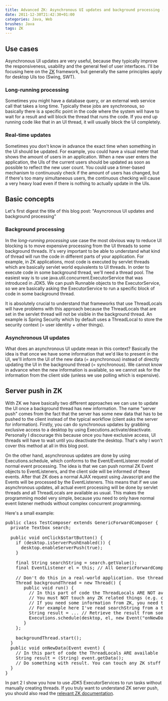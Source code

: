 ```yaml
---
title: Advanced ZK: Asynchronous UI updates and background processing - part 1
date: 2011-12-30T21:42:30+01:00
categories: Java, Web
brushes: Java
tags: ZK
---
```


## Use cases

Asynchronous UI updates are very useful, because they typically improve the responsiveness, usability and the general feel of user interfaces. I'll be focusing here on the [ZK](http://www.zkoss.org) framework, but generally the same principles apply for desktop UIs too (Swing, SWT).

### Long-running processing

Sometimes you might have a database query, or an external web service call that takes a long time. Typically these jobs are synchronous, so basically there is a specific point in the code where the system will have to wait for a result and will block the thread that runs the code. If you end up running code like that in an UI thread, it will usually block the UI completely.

### Real-time updates

Sometimes you don't know in advance the exact time when something in the UI should be updated. For example, you could have a visual meter that shows the amount of users in an application. When a new user enters the application, the UIs of the current users should be updated as soon as possible to reflect the new user count. You could use a timer-based mechanism to continuously check if the amount of users has changed, but if there's too many simultaneous users, the continuous checking will cause a very heavy load even if there is nothing to actually update in the UIs.

## Basic concepts

Let's first digest the title of this blog post: "Asyncronous UI updates and background processing"

### Background processing

In the _long-running processing_ use case the most obvious way to reduce UI blocking is to move expensive processing from the UI threads to some background threads. It's very important to be able to understand what kind of thread will run the code in different parts of your application. For example, in ZK applications, most code is executed by servlet threads which are basically servlet world equivalents to UI threads. In order to execute code in some background thread, we'll need a thread pool. The easiest way is to use java.util.concurrent.ExecutorService that was introduced in JDK5. We can push Runnable objects to the ExecutorService, so we are basically asking the ExecutorService to run a specific block of code in some background thread.

It is absolutely crucial to understand that frameworks that use ThreadLocals will have problems with this approach because the ThreadLocals that are set in the servlet thread will not be visible in the background thread. An example is Spring Security which by default uses a ThreadLocal to store the security context (= user identity + other things).

### Asynchronous UI updates

What does an asynchronous UI update mean in this context? Basically the idea is that once we have some information that we'd like to present in the UI, we'll inform the UI of the new data (= asynchronous) instead of directly updating the UI in the background thread (= synchronous). We cannot know in advance when the new information is available, so we cannot ask for the information from the client side (unless we use polling which is expensive).

## Server push in ZK

With ZK we have basically two different approaches we can use to update the UI once a background thread has new information. The name "server push" comes from the fact that the server has some new data that has to be pushed to the client instead of the typical workflow (client asks the server for information). Firstly, you can do synchronous updates by grabbing exclusive access to a desktop by using Executions.activate/deactivate. Personally I discourage this because once you have exclusive access, UI threads will have to wait until you deactivate the desktop. That's why I won't cover this method at all in this blog post.

On the other hand, asynchronous updates are done by using Executions.schedule, which conforms to the Event/EventListener model of normal event processing. The idea is that we can push normal ZK Event objects to EventListeners, and the client side will be informed of these events. After that ZK does a normal AJAX request using Javascript and the Events will be processed by the EventListeners. This means that if we use asynchronous updates, all actual event processing will be done by servlet threads and all ThreadLocals are available as usual. This makes the programming model very simple, because you need to only have normal event listener methods without complex concurrent programming.

Here's a small example:

<pre class="brush: java">
public class TestComposer extends GenericForwardComposer {
  private Textbox search;

  public void onClick$startButton() {
    if (desktop.isServerPushEnabled()) {
      desktop.enableServerPush(true);
    }

    final String searchString = search.getValue();
    final EventListener el = this; // All GenericForwardComposers are also EventListeners

    // Don't do this in a real-world application. Use thread pools instead.
    Thread backgroundThread = new Thread() {
       public void run() {
         // In this part of code the ThreadLocals ARE NOT available
         // You must NOT touch any ZK related things (e.g. components, desktops)
         // If you need some information from ZK, you need to get them before this code
         // For example here I've read searchString from a textbox, so I can use the searchString variable without problems
         String result = ... // Retrieve the result from somewhere
         Executions.schedule(desktop, el, new Event("onNewData", null, result));
       }
    };

    backgroundThread.start();
  }
  public void onNewData(Event event) {
    // In this part of code the ThreadLocals ARE available
    String result = (String) event.getData();
    // Do something with result. You can touch any ZK stuff freely, just like when a normal event is posted.
  }
}
</pre>

In part 2 I show you how to use JDK5 ExecutorServices to run tasks without manually creating threads. If you truly want to understand ZK server push, you should also read the [relevant ZK documentation](http://books.zkoss.org/wiki/ZK%20Developer%27s%20Reference/Server%20Push).
